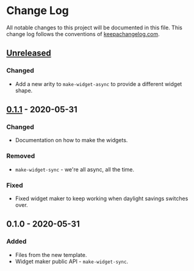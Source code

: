# Change Log
All notable changes to this project will be documented in this file. This change log follows the conventions of [keepachangelog.com](http://keepachangelog.com/).

## [Unreleased]
### Changed
- Add a new arity to `make-widget-async` to provide a different widget shape.

## [0.1.1] - 2020-05-31
### Changed
- Documentation on how to make the widgets.

### Removed
- `make-widget-sync` - we're all async, all the time.

### Fixed
- Fixed widget maker to keep working when daylight savings switches over.

## 0.1.0 - 2020-05-31
### Added
- Files from the new template.
- Widget maker public API - `make-widget-sync`.

[Unreleased]: https://github.com/your-name/fixecs/compare/0.1.1...HEAD
[0.1.1]: https://github.com/your-name/fixecs/compare/0.1.0...0.1.1
